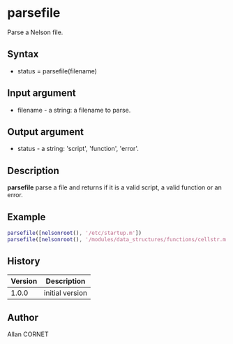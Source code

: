 

# parsefile

Parse a Nelson file.

## Syntax

- status = parsefile(filename)

## Input argument

 - filename - a string: a filename to parse.

## Output argument

 - status - a string: 'script', 'function', 'error'.

## Description


  <p><b>parsefile</b> parse a file and returns if it is a valid script, a valid function or an error.</p>


## Example

```matlab
parsefile([nelsonroot(), '/etc/startup.m'])
parsefile([nelsonroot(), '/modules/data_structures/functions/cellstr.m'])
```

## History

|Version|Description|
|------|------|
|1.0.0|initial version|


## Author

Allan CORNET



